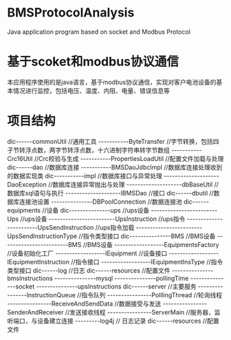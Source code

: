 # BMSProtocolAnalysis
Java application program based on socket and Modbus Protocol
# 基于scoket和modbus协议通信
本应用程序使用的是java语言，基于modbus协议通信，实现对客户电池设备的基本情况进行监控，包括电压、温度、内阻、电量、错误信息等
# 项目结构

  dic------commonUtil  //通用工具
  -----------ByteTransfer   //字节转换，包括四子节转浮点数，两字节转浮点数，十六进制字符串转字节数组
  -----------Crc16Util      //Crc校验与生成
  -----------PropertiesLoadUtil     //配置文件加载与处理
  dic------dao   //数据库连接
  -----------BMSDaoJdbcImpl      //数据库连接处理收到的数据实现类
  dic-----------impl   //数据库接口与异常处理
  --------------------DaoException      //数据库连接异常抛出与处理
  --------------------dbBaseUtil      //数据库sql语句与执行
  --------------------IBMSDao      //接口
  dic------dbutil   //数据库连接池设置
  ---------------DBPoolConnection      //数据连接池
  dic------equipments   //设备
  dic---------------ups     //ups设备
  ------------------------Ups   //ups设备
  ------------------------UpsInstruction   //ups指令
  ------------------------UpsSendInstruction   //ups指令加载
  ------------------------UpsSendInstructionType   //指令类型接口
  dic---------------BMS   //BMS设备
  ------------------------BMS      //BMS设备
  ------------------EquipmentsFactory      //设备初始化工厂
  ------------------IEquipment     //设备接口
  ------------------IEquipmentInstruction      //指令接口
  ------------------IEquipmentInsType     //指令类型接口
  dic------log   //日志
  dic------resources   //配置文件
  ---------------bmsInstructions
  ---------------mysql
  ---------------pollingTime
  ---------------socket
  ---------------upsInstructions
  dic------server   //主要服务
  ----------------InstructionQueue      //指令队列
  ----------------PolllingThread      //轮询线程
  ----------------ReceiveAndSendData     //数据接受与发送
  ----------------SenderAndReceiver      //发送接收线程
  ----------------ServerMain      //服务器，监听端口，与设备建立连接
  ---------log4j      // 日志记录
  dic------resources   //配置文件
